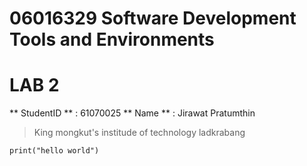 # 06016329 Software Development Tools and Environments

# LAB 2

** StudentID ** : 61070025
** Name ** : Jirawat Pratumthin

> King mongkut's institude of technology ladkrabang

```
print("hello world")
```